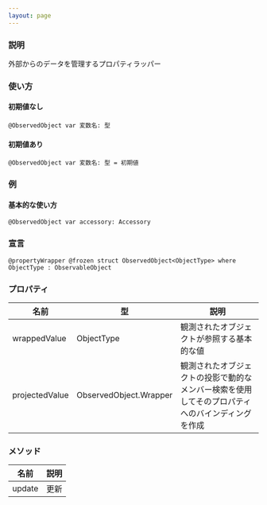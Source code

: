 ```yaml
---
layout: page
---
```


### 説明

外部からのデータを管理するプロパティラッパー

### 使い方

#### 初期値なし

    @ObservedObject var 変数名: 型

#### 初期値あり

    @ObservedObject var 変数名: 型 = 初期値

### 例

#### 基本的な使い方

    @ObservedObject var accessory: Accessory

### 宣言

    @propertyWrapper @frozen struct ObservedObject<ObjectType> where ObjectType : ObservableObject

### プロパティ

| 名前             | 型                                  | 説明                                               |
| -------------- | ---------------------------------- | ------------------------------------------------ |
| wrappedValue   | ObjectType                         | 観測されたオブジェクトが参照する基本的な値                            |
| projectedValue | ObservedObject<ObjectType>.Wrapper | 観測されたオブジェクトの投影で動的なメンバー検索を使用してそのプロパティへのバインディングを作成 |

### メソッド

| 名前     | 説明  |
| ------ | --- |
| update | 更新  |
